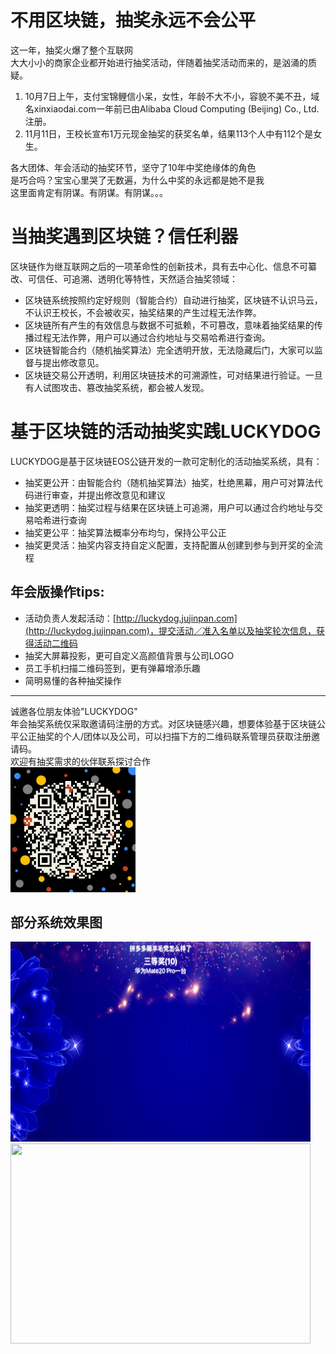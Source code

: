 # 不用区块链，抽奖永远不会公平

这一年，抽奖火爆了整个互联网<br>
大大小小的商家企业都开始进行抽奖活动，伴随着抽奖活动而来的，是汹涌的质疑。
1. 10月7日上午，支付宝锦鲤信小呆，女性，年龄不大不小，容貌不美不丑，域名xinxiaodai.com一年前已由Alibaba Cloud Computing (Beijing) Co., Ltd.注册。
2. 11月11日，王校长宣布1万元现金抽奖的获奖名单，结果113个人中有112个是女生。

各大团体、年会活动的抽奖环节，坚守了10年中奖绝缘体的角色<br>
是巧合吗？宝宝心里哭了无数遍，为什么中奖的永远都是她不是我<br>
这里面肯定有阴谋。有阴谋。有阴谋。。。

# 当抽奖遇到区块链？信任利器
区块链作为继互联网之后的一项革命性的创新技术，具有去中心化、信息不可纂改、可信任、可追溯、透明化等特性，天然适合抽奖领域：
- 区块链系统按照约定好规则（智能合约）自动进行抽奖，区块链不认识马云，不认识王校长，不会被收买，抽奖结果的产生过程无法作弊。
- 区块链所有产生的有效信息与数据不可抵赖，不可篡改，意味着抽奖结果的传播过程无法作弊，用户可以通过合约地址与交易哈希进行查询。
- 区块链智能合约（随机抽奖算法）完全透明开放，无法隐藏后门，大家可以监督与提出修改意见。
- 区块链交易公开透明，利用区块链技术的可溯源性，可对结果进行验证。一旦有人试图攻击、篡改抽奖系统，都会被人发现。

# 基于区块链的活动抽奖实践LUCKYDOG
LUCKYDOG是基于区块链EOS公链开发的一款可定制化的活动抽奖系统，具有：
- 抽奖更公开：由智能合约（随机抽奖算法）抽奖，杜绝黑幕，用户可对算法代码进行审查，并提出修改意见和建议
- 抽奖更透明：抽奖过程与结果在区块链上可追溯，用户可以通过合约地址与交易哈希进行查询
- 抽奖更公平：抽奖算法概率分布均匀，保持公平公正
- 抽奖更灵活：抽奖内容支持自定义配置，支持配置从创建到参与到开奖的全流程

## 年会版操作tips:
- 活动负责人发起活动：[http://luckydog.jujinpan.com](http://luckydog.jujinpan.com)，提交活动／准入名单以及抽奖轮次信息，获得活动二维码
- 抽奖大屏幕投影，更可自定义高颜值背景与公司LOGO
- 员工手机扫描二维码签到，更有弹幕增添乐趣
- 简明易懂的各种抽奖操作

---

诚邀各位朋友体验"LUCKYDOG"<br>
年会抽奖系统仅采取邀请码注册的方式。对区块链感兴趣，想要体验基于区块链公平公正抽奖的个人/团体以及公司，可以扫描下方的二维码联系管理员获取注册邀请码。<br>
欢迎有抽奖需求的伙伴联系探讨合作<br>
<img src="./docs/contact.png" width="200" height="200" />

## 部分系统效果图
<img src="./docs/app/1.png" width="480" height="320" />

<img src="./docs/app/2.png" width="480" height="320" />

